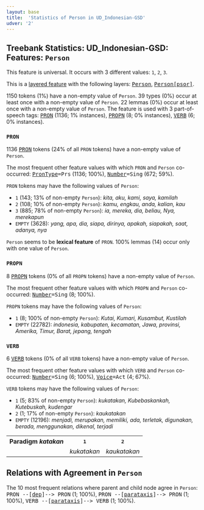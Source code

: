 ```yaml
---
layout: base
title:  'Statistics of Person in UD_Indonesian-GSD'
udver: '2'
---
```


## Treebank Statistics: UD_Indonesian-GSD: Features: `Person`

This feature is universal.
It occurs with 3 different values: `1`, `2`, `3`.

This is a <a href="../../u/overview/feat-layers.html">layered feature</a> with the following layers: <tt><a href="id_gsd-feat-Person.html">Person</a></tt>, <tt><a href="id_gsd-feat-Person-psor.html">Person[psor]</a></tt>.

1150 tokens (1%) have a non-empty value of `Person`.
39 types (0%) occur at least once with a non-empty value of `Person`.
22 lemmas (0%) occur at least once with a non-empty value of `Person`.
The feature is used with 3 part-of-speech tags: <tt><a href="id_gsd-pos-PRON.html">PRON</a></tt> (1136; 1% instances), <tt><a href="id_gsd-pos-PROPN.html">PROPN</a></tt> (8; 0% instances), <tt><a href="id_gsd-pos-VERB.html">VERB</a></tt> (6; 0% instances).

### `PRON`

1136 <tt><a href="id_gsd-pos-PRON.html">PRON</a></tt> tokens (24% of all `PRON` tokens) have a non-empty value of `Person`.

The most frequent other feature values with which `PRON` and `Person` co-occurred: <tt><a href="id_gsd-feat-PronType.html">PronType</a></tt><tt>=Prs</tt> (1136; 100%), <tt><a href="id_gsd-feat-Number.html">Number</a></tt><tt>=Sing</tt> (672; 59%).

`PRON` tokens may have the following values of `Person`:

* `1` (143; 13% of non-empty `Person`): <em>kita, aku, kami, saya, kamilah</em>
* `2` (108; 10% of non-empty `Person`): <em>kamu, engkau, anda, kalian, kau</em>
* `3` (885; 78% of non-empty `Person`): <em>ia, mereka, dia, beliau, Nya, merekapun</em>
* `EMPTY` (3628): <em>yang, apa, dia, siapa, dirinya, apakah, siapakah, saat, adanya, nya</em>

`Person` seems to be **lexical feature** of `PRON`. 100% lemmas (14) occur only with one value of `Person`.

### `PROPN`

8 <tt><a href="id_gsd-pos-PROPN.html">PROPN</a></tt> tokens (0% of all `PROPN` tokens) have a non-empty value of `Person`.

The most frequent other feature values with which `PROPN` and `Person` co-occurred: <tt><a href="id_gsd-feat-Number.html">Number</a></tt><tt>=Sing</tt> (8; 100%).

`PROPN` tokens may have the following values of `Person`:

* `1` (8; 100% of non-empty `Person`): <em>Kutai, Kumari, Kusambut, Kustilah</em>
* `EMPTY` (22782): <em>indonesia, kabupaten, kecamatan, Jawa, provinsi, Amerika, Timur, Barat, jepang, tengah</em>

### `VERB`

6 <tt><a href="id_gsd-pos-VERB.html">VERB</a></tt> tokens (0% of all `VERB` tokens) have a non-empty value of `Person`.

The most frequent other feature values with which `VERB` and `Person` co-occurred: <tt><a href="id_gsd-feat-Number.html">Number</a></tt><tt>=Sing</tt> (6; 100%), <tt><a href="id_gsd-feat-Voice.html">Voice</a></tt><tt>=Act</tt> (4; 67%).

`VERB` tokens may have the following values of `Person`:

* `1` (5; 83% of non-empty `Person`): <em>kukatakan, Kubebaskankah, Kutebuskah, kudengar</em>
* `2` (1; 17% of non-empty `Person`): <em>kaukatakan</em>
* `EMPTY` (12196): <em>menjadi, merupakan, memiliki, ada, terletak, digunakan, berada, menggunakan, dikenal, terjadi</em>

<table>
  <tr><th>Paradigm <i>katakan</i></th><th><tt>1</tt></th><th><tt>2</tt></th></tr>
  <tr><td><tt></tt></td><td><em>kukatakan</em></td><td><em>kaukatakan</em></td></tr>
</table>

## Relations with Agreement in `Person`

The 10 most frequent relations where parent and child node agree in `Person`:
<tt>PRON --[<tt><a href="id_gsd-dep-dep.html">dep</a></tt>]--> PRON</tt> (1; 100%),
<tt>PRON --[<tt><a href="id_gsd-dep-parataxis.html">parataxis</a></tt>]--> PRON</tt> (1; 100%),
<tt>VERB --[<tt><a href="id_gsd-dep-parataxis.html">parataxis</a></tt>]--> VERB</tt> (1; 100%).

